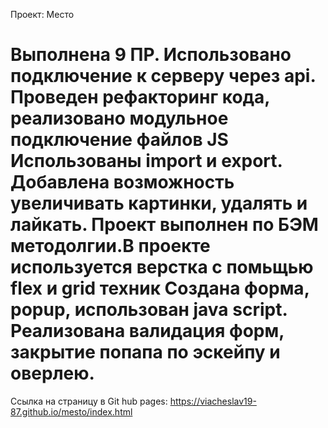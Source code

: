 Проект: Место

Выполнена 9 ПР. 
Использовано подключение к серверу через api.
Проведен рефакторинг кода, реализовано модульное подключение файлов JS
Использованы import и export.
Добавлена возможность увеличивать картинки, удалять и лайкать.
Проект выполнен по БЭМ методолгии.В проекте используется верстка с помьщью flex и grid техник
Создана форма, popup, использован java script.
Реализована валидация форм, закрытие попапа по эскейпу и оверлею.
====================================================================================
Ссылка на страницу в Git hub pages: https://viacheslav19-87.github.io/mesto/index.html

